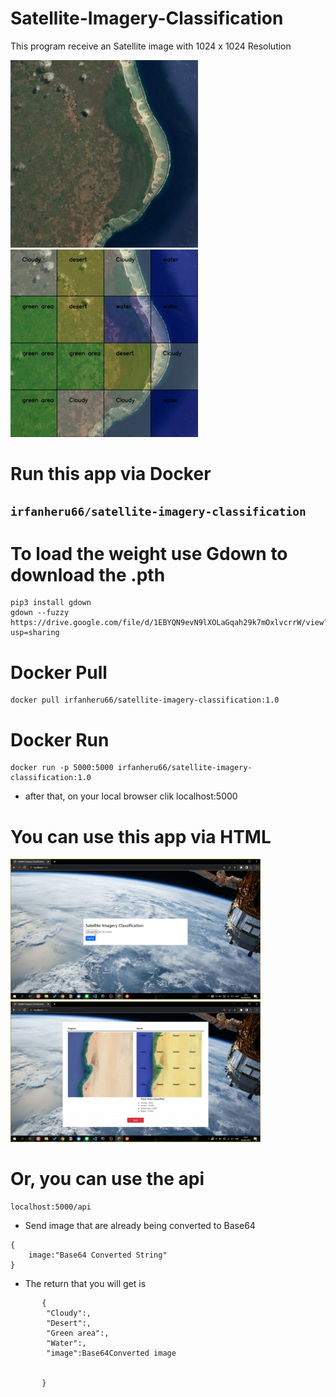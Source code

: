# Satellite-Imagery-Classification

This program receive an Satellite image with 1024 x 1024 Resolution

<p float="left">
  <img src="readmeAssets/Satellite Photo 4 copy.jpg" width="300" />
  <img src="readmeAssets/result (10).jpg" width="300" /> 
</p>

# Run this app via Docker
## `irfanheru66/satellite-imagery-classification`

# To load the weight use Gdown to download the .pth
```
pip3 install gdown
gdown --fuzzy https://drive.google.com/file/d/1EBYQN9evN9lXOLaGqah29k7mOxlvcrrW/view?usp=sharing
```


# Docker Pull
```
docker pull irfanheru66/satellite-imagery-classification:1.0
```
# Docker Run
```
docker run -p 5000:5000 irfanheru66/satellite-imagery-classification:1.0
```
- after that, on your local browser clik localhost:5000

# You can use this app via HTML

<p float="left">
  <img src="readmeAssets/upload.png" width="400" />
  <img src="readmeAssets/result.png" width="400" /> 
</p>

# Or, you can use the api
```
localhost:5000/api
```
- Send image that are already being converted to Base64

```
{
    image:"Base64 Converted String"
}
```

- The return that you will get is

```
       {
        "Cloudy":,
        "Desert":,
        "Green area":,
        "Water":,
        "image":Base64Converted image


       }
```
